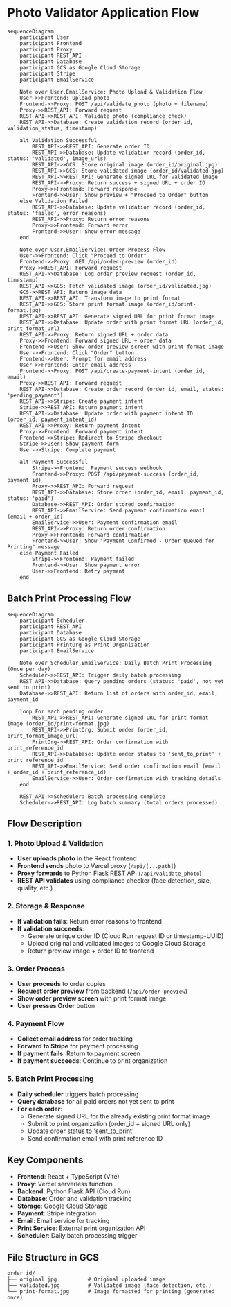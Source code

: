 # Photo Validator Application Flow

```mermaid
sequenceDiagram
    participant User
    participant Frontend
    participant Proxy
    participant REST_API
    participant Database
    participant GCS as Google Cloud Storage
    participant Stripe
    participant EmailService

    Note over User,EmailService: Photo Upload & Validation Flow
    User->>Frontend: Upload photo
    Frontend->>Proxy: POST /api/validate_photo (photo + filename)
    Proxy->>REST_API: Forward request
    REST_API->>REST_API: Validate photo (compliance check)
    REST_API->>Database: Create validation record (order_id, validation_status, timestamp)
    
    alt Validation Successful
        REST_API->>REST_API: Generate order ID
        REST_API->>Database: Update validation record (order_id, status: 'validated', image_urls)
        REST_API->>GCS: Store original image (order_id/original.jpg)
        REST_API->>GCS: Store validated image (order_id/validated.jpg)
        REST_API->>REST_API: Generate signed URL for validated image
        REST_API->>Proxy: Return success + signed URL + order ID
        Proxy->>Frontend: Forward response
        Frontend->>User: Show preview + "Proceed to Order" button
    else Validation Failed
        REST_API->>Database: Update validation record (order_id, status: 'failed', error_reasons)
        REST_API->>Proxy: Return error reasons
        Proxy->>Frontend: Forward error
        Frontend->>User: Show error message
    end

    Note over User,EmailService: Order Process Flow
    User->>Frontend: Click "Proceed to Order"
    Frontend->>Proxy: GET /api/order-preview (order_id)
    Proxy->>REST_API: Forward request
    REST_API->>Database: Log order preview request (order_id, timestamp)
    REST_API->>GCS: Fetch validated image (order_id/validated.jpg)
    GCS->>REST_API: Return image data
    REST_API->>REST_API: Transform image to print format
    REST_API->>GCS: Store print format image (order_id/print-format.jpg)
    REST_API->>REST_API: Generate signed URL for print format image
    REST_API->>Database: Update order with print format URL (order_id, print_format_url)
    REST_API->>Proxy: Return signed URL + order data
    Proxy->>Frontend: Forward signed URL + order data
    Frontend->>User: Show order preview screen with print format image
    User->>Frontend: Click "Order" button
    Frontend->>User: Prompt for email address
    User->>Frontend: Enter email address
    Frontend->>Proxy: POST /api/create-payment-intent (order_id, email)
    Proxy->>REST_API: Forward request
    REST_API->>Database: Create order record (order_id, email, status: 'pending_payment')
    REST_API->>Stripe: Create payment intent
    Stripe->>REST_API: Return payment intent
    REST_API->>Database: Update order with payment intent ID (order_id, payment_intent_id)
    REST_API->>Proxy: Return payment intent
    Proxy->>Frontend: Forward payment intent
    Frontend->>Stripe: Redirect to Stripe checkout
    Stripe->>User: Show payment form
    User->>Stripe: Complete payment
    
    alt Payment Successful
        Stripe->>Frontend: Payment success webhook
        Frontend->>Proxy: POST /api/payment-success (order_id, payment_id)
        Proxy->>REST_API: Forward request
        REST_API->>Database: Store order (order_id, email, payment_id, status: 'paid')
        Database->>REST_API: Order stored confirmation
        REST_API->>EmailService: Send payment confirmation email (email + order_id)
        EmailService->>User: Payment confirmation email
        REST_API->>Proxy: Return order confirmation
        Proxy->>Frontend: Forward confirmation
        Frontend->>User: Show "Payment Confirmed - Order Queued for Printing" message
    else Payment Failed
        Stripe->>Frontend: Payment failed
        Frontend->>User: Show payment error
        User->>Frontend: Retry payment
    end
```

## Batch Print Processing Flow

```mermaid
sequenceDiagram
    participant Scheduler
    participant REST_API
    participant Database
    participant GCS as Google Cloud Storage
    participant PrintOrg as Print Organization
    participant EmailService

    Note over Scheduler,EmailService: Daily Batch Print Processing (Once per day)
    Scheduler->>REST_API: Trigger daily batch processing
    REST_API->>Database: Query pending orders (status: 'paid', not yet sent to print)
    Database->>REST_API: Return list of orders with order_id, email, payment_id
    
    loop For each pending order
        REST_API->>REST_API: Generate signed URL for print format image (order_id/print-format.jpg)
        REST_API->>PrintOrg: Submit order (order_id, print_format_image_url)
        PrintOrg->>REST_API: Order confirmation with print_reference_id
        REST_API->>Database: Update order status to 'sent_to_print' + print_reference_id
        REST_API->>EmailService: Send order confirmation email (email + order_id + print_reference_id)
        EmailService->>User: Order confirmation with tracking details
    end
    
    REST_API->>Scheduler: Batch processing complete
    Scheduler->>REST_API: Log batch summary (total orders processed)
```

## Flow Description

### 1. Photo Upload & Validation
- **User uploads photo** in the React frontend
- **Frontend sends** photo to Vercel proxy (`/api/[...path]`)
- **Proxy forwards** to Python Flask REST API (`/api/validate_photo`)
- **REST API validates** using compliance checker (face detection, size, quality, etc.)

### 2. Storage & Response
- **If validation fails**: Return error reasons to frontend
- **If validation succeeds**: 
  - Generate unique order ID (Cloud Run request ID or timestamp-UUID)
  - Upload original and validated images to Google Cloud Storage
  - Return preview image + order ID to frontend

### 3. Order Process
- **User proceeds** to order copies
- **Request order preview** from backend (`/api/order-preview`)
- **Show order preview screen** with print format image
- **User presses Order** button

### 4. Payment Flow
- **Collect email address** for order tracking
- **Forward to Stripe** for payment processing
- **If payment fails**: Return to payment screen
- **If payment succeeds**: Continue to print organization

### 5. Batch Print Processing
- **Daily scheduler** triggers batch processing
- **Query database** for all paid orders not yet sent to print
- **For each order**:
  - Generate signed URL for the already existing print format image
  - Submit to print organization (order_id + signed URL only)
  - Update order status to 'sent_to_print'
  - Send confirmation email with print reference ID

## Key Components

- **Frontend**: React + TypeScript (Vite)
- **Proxy**: Vercel serverless function
- **Backend**: Python Flask API (Cloud Run)
- **Database**: Order and validation tracking
- **Storage**: Google Cloud Storage
- **Payment**: Stripe integration
- **Email**: Email service for tracking
- **Print Service**: External print organization API
- **Scheduler**: Daily batch processing trigger

## File Structure in GCS

```
order_id/
├── original.jpg          # Original uploaded image
├── validated.jpg         # Validated image (face detection, etc.)
└── print-format.jpg      # Image formatted for printing (generated once)
```
